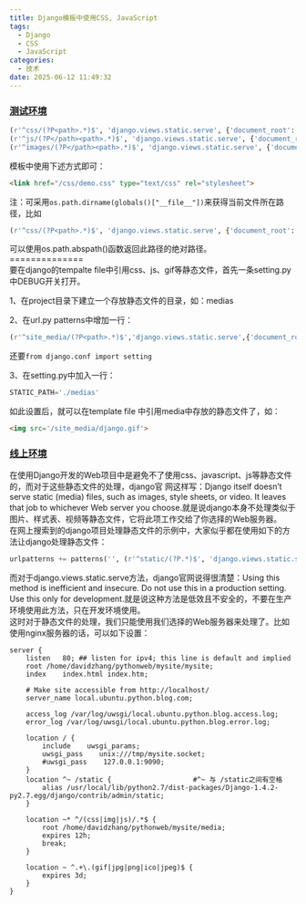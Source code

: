 ```yaml
---
title: Django模板中使用CSS, JavaScript
tags:
  - Django
  - CSS
  - JavaScript
categories:
  - 技术
date: 2025-06-12 11:49:32
---
```


### [测试环境](#1)

```python
(r'^css/(?P<path>.*)$', 'django.views.static.serve', {'document_root': '/var/www/django-demo/css'}),
(r'^js/(?P</path><path>.*)$', 'django.views.static.serve', {'document_root': '/var/www/django-demo/js'}),
(r'^images/(?P</path><path>.*)$', 'django.views.static.serve', {'document_root': '/var/www/django-demo/images'}),
```

模板中使用下述方式即可：

```html
<link href="/css/demo.css" type="text/css" rel="stylesheet">
```

注：可采用`os.path.dirname(globals()["__file__"])`来获得当前文件所在路径，比如

```python
(r'^css/(?P<path>.*)$', 'django.views.static.serve', {'document_root': os.path.dirname(globals()["__file__"])+'/css'}),
```

可以使用os.path.abspath()函数返回此路径的绝对路径。  
\==============  
要在django的tempalte file中引用css、js、gif等静态文件，首先一条setting.py中DEBUG开关打开。

1、在project目录下建立一个存放静态文件的目录，如：medias

2、在url.py patterns中增加一行：

```python
(r'^site_media/(?P<path>.*)$','django.views.static.serve',{'document_root':settings.STATIC_PATH}),
```

还要`from django.conf import setting`

3、在setting.py中加入一行：

```python
STATIC_PATH='./medias'
```

如此设置后，就可以在template file 中引用media中存放的静态文件了，如：

```html
<img src='/site_media/django.gif'>
```

### [线上环境](#2)

在使用Django开发的Web项目中是避免不了使用css、javascript、js等静态文件的，而对于这些静态文件的处理，django官 网这样写：Django itself doesn’t serve static (media) files, such as images, style sheets, or video. It leaves that job to whichever Web server you choose.就是说django本身不处理类似于图片、样式表、视频等静态文件，它将此项工作交给了你选择的Web服务器。  
在网上搜索到的django项目处理静态文件的示例中，大家似乎都在使用如下的方法让django处理静态文件：

```python
urlpatterns += patterns('', (r'^static/(?P.*)$', 'django.views.static.serve', {'document_root':  settings.MEDIA_ROOT}), )
```

而对于django.views.static.serve方法，django官网说得很清楚：Using this method is inefficient and insecure. Do not use this in a production setting. Use this only for development.就是说这种方法是低效且不安全的，不要在生产环境使用此方法，只在开发环境使用。  
这时对于静态文件的处理，我们只能使用我们选择的Web服务器来处理了。比如使用nginx服务器的话，可以如下设置：

```shell
server {
    listen   80; ## listen for ipv4; this line is default and implied
    root /home/davidzhang/pythonweb/mysite/mysite;
    index    index.html index.htm;

    # Make site accessible from http://localhost/
    server_name local.ubuntu.python.blog.com;

    access_log /var/log/uwsgi/local.ubuntu.python.blog.access.log;
    error_log /var/log/uwsgi/local.ubuntu.python.blog.error.log;

    location / {
        include    uwsgi_params;
        uwsgi_pass    unix:///tmp/mysite.socket;
        #uwsgi_pass    127.0.0.1:9090;
    }
    location ^~ /static {                    #^~ 与 /static之间有空格
        alias /usr/local/lib/python2.7/dist-packages/Django-1.4.2-py2.7.egg/django/contrib/admin/static;
    }

    location ~* ^/(css|img|js)/.*$ {
        root /home/davidzhang/pythonweb/mysite/media;
        expires 12h;
        break;
    }

    location ~ ^.+\.(gif|jpg|png|ico|jpeg)$ {
        expires 3d;
    }
}
```
